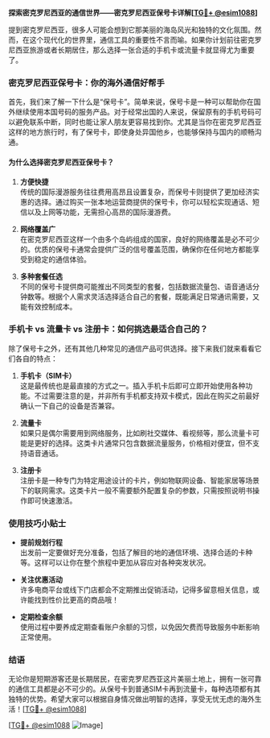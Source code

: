 **探索密克罗尼西亚的通信世界——密克罗尼西亚保号卡详解[[TG💪+ @esim1088](https://t.me/s/esim1088)]**

提到密克罗尼西亚，很多人可能会想到它那美丽的海岛风光和独特的文化氛围。然而，在这个现代化的世界里，通信工具的重要性不言而喻。如果你计划前往密克罗尼西亚旅游或者长期居住，那么选择一张合适的手机卡或流量卡就显得尤为重要了。

### 密克罗尼西亚保号卡：你的海外通信好帮手

首先，我们来了解一下什么是“保号卡”。简单来说，保号卡是一种可以帮助你在国外继续使用本国号码的服务产品。对于经常出国的人来说，保留原有的手机号码可以避免联系中断，同时也能让家人朋友更容易找到你。尤其是当你在密克罗尼西亚这样的地方旅行时，有了保号卡，即使身处异国他乡，也能够保持与国内的顺畅沟通。

#### 为什么选择密克罗尼西亚保号卡？

1. **方便快捷**  
   传统的国际漫游服务往往费用高昂且设置复杂，而保号卡则提供了更加经济实惠的选择。通过购买一张本地运营商提供的保号卡，你可以轻松实现通话、短信以及上网等功能，无需担心高昂的国际漫游费。

2. **网络覆盖广**  
   在密克罗尼西亚这样一个由多个岛屿组成的国家，良好的网络覆盖是必不可少的。优质的保号卡通常会提供广泛的信号覆盖范围，确保你在任何地方都能享受到稳定的通信体验。

3. **多种套餐任选**  
   不同的保号卡提供商可能推出不同类型的套餐，包括数据流量包、语音通话分钟数等。根据个人需求灵活选择适合自己的套餐，既能满足日常通讯需要，又能有效控制成本。

### 手机卡 vs 流量卡 vs 注册卡：如何挑选最适合自己的？

除了保号卡之外，还有其他几种常见的通信产品可供选择。接下来我们就来看看它们各自的特点：

1. **手机卡（SIM卡）**  
   这是最传统也是最直接的方式之一。插入手机卡后即可立即开始使用各种功能。不过需要注意的是，并非所有手机都支持双卡模式，因此在购买之前最好确认一下自己的设备是否兼容。

2. **流量卡**  
   如果只是偶尔需要用到网络服务，比如刷社交媒体、看视频等，那么流量卡可能是更好的选择。这类卡片通常只包含数据流量服务，价格相对便宜，但不支持语音通话。

3. **注册卡**  
   注册卡是一种专门为特定用途设计的卡片，例如物联网设备、智能家居等场景下的联网需求。这类卡片一般不需要额外配置复杂的参数，只需按照说明书操作即可快速激活。

### 使用技巧小贴士

- **提前规划行程**  
  出发前一定要做好充分准备，包括了解目的地的通信环境、选择合适的卡种等。这样可以让你在整个旅程中更加从容应对各种突发状况。

- **关注优惠活动**  
  许多电商平台或线下门店都会不定期推出促销活动，记得多留意相关信息，或许能找到性价比更高的商品哦！

- **定期检查余额**  
  使用过程中要养成定期查看账户余额的习惯，以免因欠费而导致服务中断影响正常使用。

### 结语

无论你是短期游客还是长期居民，在密克罗尼西亚这片美丽土地上，拥有一张可靠的通信工具都是必不可少的。从保号卡到普通SIM卡再到流量卡，每种选项都有其独特的优势。希望大家可以根据自身情况做出明智的选择，享受无忧无虑的海外生活！[[TG💪+ @esim1088](https://t.me/s/esim1088)]

[[TG💪+ @esim1088](https://t.me/s/esim1088) ![Image](https://i.postimg.cc/4NQfJmqS/Snipaste-2025-05-13-00-14-12.png)]